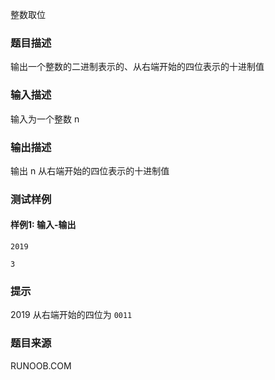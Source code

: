 整数取位

### 题目描述

输出一个整数的二进制表示的、从右端开始的四位表示的十进制值

### 输入描述

输入为一个整数 n

### 输出描述

输出 n 从右端开始的四位表示的十进制值

### 测试样例

#### 样例1: 输入-输出

```
2019
```

```
3
```

### 提示

2019 从右端开始的四位为 `0011`

### 题目来源

RUNOOB.COM
